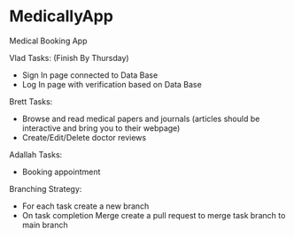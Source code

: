 # MedicallyApp
Medical Booking App 

Vlad Tasks: (Finish By Thursday)
- Sign In page connected to Data Base
- Log In page with verification based on Data Base
  
Brett Tasks: 
- Browse and read medical papers and journals (articles should be interactive and bring you to their webpage)
- Create/Edit/Delete doctor reviews 

Adallah Tasks:
- Booking appointment

Branching Strategy:
- For each task create a new branch
- On task completion Merge create a pull request to merge task branch to main branch
